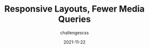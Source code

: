 ---
author: challengescss
date: 2021-11-22
draft: true
publisher: css
tags:
  - css
  - responsive-design
target_url: https://css-tricks.com/responsive-layouts-fewer-media-queries/
title: Responsive Layouts, Fewer Media Queries
---